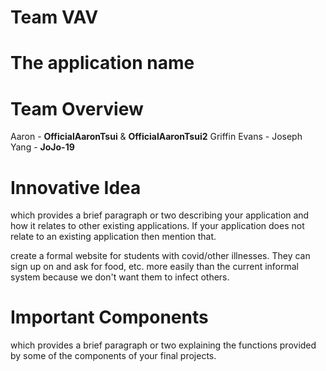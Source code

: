 <h1>Team VAV</h1>

# The application name

# Team Overview
Aaron - **OfficialAaronTsui** & **OfficialAaronTsui2**
Griffin Evans - 
Joseph Yang - **JoJo-19** 

# Innovative Idea 
which provides a brief paragraph or two describing your application and how it relates to other existing applications. If your application does not relate to an existing application then mention that.

create a formal website for students with covid/other illnesses. They can sign up on and ask for food, etc. more easily than the current informal system because we don't want them to infect others.

# Important Components 
which provides a brief paragraph or two explaining the functions provided by some of the components of your final projects.
